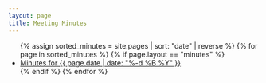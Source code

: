 ```yaml
---
layout: page
title: Meeting Minutes
---
```


<ul>
  {% assign sorted_minutes = site.pages | sort: "date" | reverse %}
  {% for page in sorted_minutes %}
    {% if page.layout == "minutes" %}
      <li>
        <a href="{{ site.baseurl | append: page.url }}">Minutes for {{ page.date | date: "%-d %B %Y" }}</a>
      </li>
    {% endif %}
  {% endfor %}
</ul>

